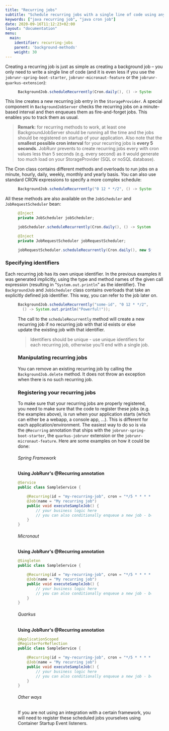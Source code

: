 ```yaml
---
title: "Recurring jobs"
subtitle: "Schedule recurring jobs with a single line of code using any CRON expression."
keywords: ["java recurring job", "java cron job"]
date: 2020-09-16T11:12:23+02:00
layout: "documentation"
menu: 
  main: 
    identifier: recurring-jobs
    parent: 'background-methods'
    weight: 30
---
```

Creating a recurring job is just as simple as creating a background job – you only need to write a single line of code (and it is even less if you use the `jobrunr-spring-boot-starter`, `jobrunr-micronaut-feature` or the `jobrunr-quarkus-extension`):

<figure>

```java
BackgroundJob.scheduleRecurrently(Cron.daily(), () -> System.out.println("Easy!"));
```
</figure>

This line creates a new recurring job entry in the `StorageProvider`. A special component in `BackgroundJobServer` checks the recurring jobs on a minute-based interval and then enqueues them as fire-and-forget jobs. This enables you to track them as usual.

> __Remark:__ for recurring methods to work, at least one BackgroundJobServer should be running all the time and the jobs should be registered on startup of your application.
> Also note that the __smallest possible cron interval__ for your recurring jobs is __every 5 seconds__. JobRunr prevents to create recurring jobs every with cron values less than 5 seconds (e.g. every second) as it would generate too much load on your StorageProvider (SQL or noSQL database).

The Cron class contains different methods and overloads to run jobs on a minute, hourly, daily, weekly, monthly and yearly basis. You can also use standard CRON expressions to specify a more complex schedule:

<figure>

```java
BackgroundJob.scheduleRecurrently("0 12 * */2", () -> System.out.println("Powerful!"));
```
</figure>


All these methods are also available on the `JobScheduler` and `JobRequestScheduler` bean:

<figure>

```java
@Inject
private JobScheduler jobScheduler;

jobScheduler.scheduleRecurrently(Cron.daily(), () -> System.out.println("Easy!"));
```
</figure>

<figure>

```java
@Inject
private JobRequestScheduler jobRequestScheduler;

jobRequestScheduler.scheduleRecurrently(Cron.daily(), new SysOutJobRequest("Easy!"));
```
</figure>


### Specifying identifiers
Each recurring job has its own unique identifier. In the previous examples it was generated implicitly, using the type and method names of the given call expression (resulting in "`System.out.println`" as the identifier). The `BackgroundJob` and `JobScheduler` class contains overloads that take an explicitly defined job identifier. This way, you can refer to the job later on.

<figure>

```java
BackgroundJob.scheduleRecurrently("some-id", "0 12 * */2",
  () -> System.out.println("Powerful!"));
```

The call to the `scheduleRecurrently` method will create a new recurring job if no recurring job with that id exists or else update the existing job with that identifier.

> Identifiers should be unique - use unique identifiers for each recurring job, otherwise you’ll end with a single job.

### Manipulating recurring jobs
You can remove an existing recurring job by calling the `BackgroundJob.delete` method. It does not throw an exception when there is no such recurring job.

### Registering your recurring jobs
To make sure that your recurring jobs are properly registered, you need to make sure that the code to register these jobs (e.g. the examples above), is run when your application starts (which can either be a webapp, a console app, ...). This is different for each application/environment. The easiest way to do so is via the `@Recurring` annotation that ships with the `jobrunr-spring-boot-starter`, the `quarkus-jobrunr` extension or the `jobrunr-micronaut-feature`. Here are some examples on how it could be done:

###### Spring Framework
__Using JobRunr's @Recurring annotation__
```java
@Service
public class SampleService {

    @Recurring(id = "my-recurring-job", cron = "*/5 * * * *")
    @Job(name = "My recurring job")
    public void executeSampleJob() {
        // your business logic here
        // you can also conditionally enqueue a new job - better visibility in the dashboard
    }
}
```


###### Micronaut
__Using JobRunr's @Recurring annotation__
```java
@Singleton
public class SampleService {

    @Recurring(id = "my-recurring-job", cron = "*/5 * * * *")
    @Job(name = "My recurring job")
    public void executeSampleJob() {
        // your business logic here
        // you can also conditionally enqueue a new job - better visibility in the dashboard
    }
}
```


###### Quarkus
__Using JobRunr's @Recurring annotation__
```java
@ApplicationScoped
@RegisterForReflection
public class SampleService {

    @Recurring(id = "my-recurring-job", cron = "*/5 * * * *")
    @Job(name = "My recurring job")
    public void executeSampleJob() {
        // your business logic here
        // you can also conditionally enqueue a new job - better visibility in the dashboard
    }
}
```


###### Other ways
If you are not using an integration with a certain framework, you will need to register these scheduled jobs yourselves using Container Startup Event listeners.